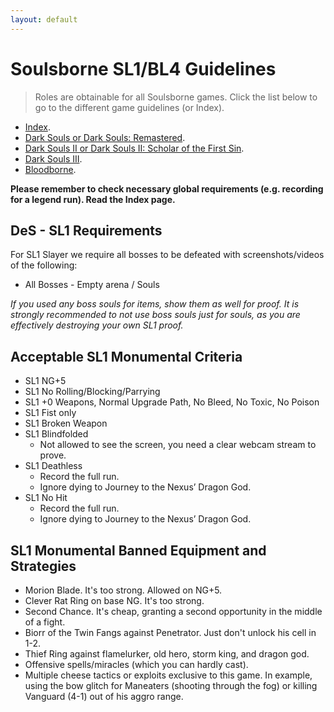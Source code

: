 ```yaml
---
layout: default
---
```


# Soulsborne SL1/BL4 Guidelines
> Roles are obtainable for all Soulsborne games. Click the list below to go to the different game guidelines (or Index).

 * [Index](./index.md).
 * [Dark Souls or Dark Souls: Remastered](./ds1.md).
 * [Dark Souls II or Dark Souls II: Scholar of the First Sin](./ds2.md).
 * [Dark Souls III](./ds3.md).
 * [Bloodborne](./bb.md).

**Please remember to check necessary global requirements (e.g. recording for a legend run). Read the Index page.**

## DeS - SL1 Requirements

For SL1 Slayer we require all bosses to be defeated with screenshots/videos of the following:

* All Bosses - Empty arena / Souls

_If you used any boss souls for items, show them as well for proof. It is strongly recommended to not use boss souls just for souls, as you are effectively destroying your own SL1 proof._

## Acceptable SL1 Monumental Criteria

- SL1 NG+5
- SL1 No Rolling/Blocking/Parrying
- SL1 +0 Weapons, Normal Upgrade Path, No Bleed, No Toxic, No Poison
- SL1 Fist only
- SL1 Broken Weapon
- SL1 Blindfolded
  - Not allowed to see the screen, you need a clear webcam stream to prove. 
- SL1 Deathless
  - Record the full run. 
  - Ignore dying to Journey to the Nexus’ Dragon God. 
- SL1 No Hit
  - Record the full run. 
  - Ignore dying to Journey to the Nexus’ Dragon God.


## SL1 Monumental Banned Equipment and Strategies

* Morion Blade. It's too strong. Allowed on NG+5.
* Clever Rat Ring on base NG. It's too strong.
* Second Chance. It's cheap, granting a second opportunity in the middle of a fight.
* Biorr of the Twin Fangs against Penetrator. Just don't unlock his cell in 1-2.
* Thief Ring against flamelurker, old hero, storm king, and dragon god.
* Offensive spells/miracles (which you can hardly cast). 
* Multiple cheese tactics or exploits exclusive to this game. In example, using the bow glitch for Maneaters (shooting through the fog) or killing Vanguard (4-1) out of his aggro range.
